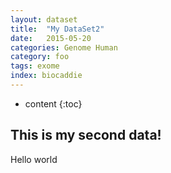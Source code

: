 ```yaml
---
layout: dataset
title:  "My DataSet2"
date:   2015-05-20
categories: Genome Human
category: foo
tags: exome
index: biocaddie
---
```


* content
{:toc}

## This is my second data!

Hello world


